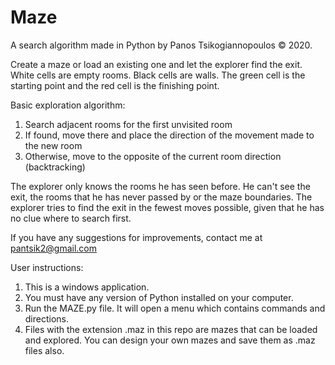 # Maze
A search algorithm made in Python by Panos Tsikogiannopoulos  © 2020.

Create a maze or load an existing one and let the explorer find the exit.
White cells are empty rooms. Black cells are walls. The green cell is the starting point and the red cell is the finishing point.

Basic exploration algorithm:
1. Search adjacent rooms for the first unvisited room
2. If found, move there and place the direction of the movement made to the new room
3. Otherwise, move to the opposite of the current room direction (backtracking)

The explorer only knows the rooms he has seen before. He can't see the exit, the rooms that he has never passed by or the maze boundaries.
The explorer tries to find the exit in the fewest moves possible, given that he has no clue where to search first.

If you have any suggestions for improvements, contact me at pantsik2@gmail.com

User instructions:

1. This is a windows application.
2. You must have any version of Python installed on your computer.
3. Run the MAZE.py file. It will open a menu which contains commands and directions.
4. Files with the extension .maz in this repo are mazes that can be loaded and explored. You can design your own mazes and save them as .maz files also.
